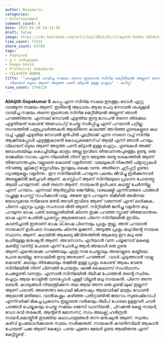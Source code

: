 ```yaml
---
author: Beaumaris
categories:
- Entertainment
comment_count: 0
date: 2023-01-28 14:14:30
draft: false
image: https://cdn.boolokam.com/articles/2023/01/vilayath-budha-1024x533.jpg
like_count: 73332
share_count: 43790
tags:
- Featured
- g r indugopan
- kaapa movie
- Prithviraj Sukumaran
- VILAYATH BUDHA
title: '"ശംഖുമുഖി വായിച്ച സമയം തന്നെ ഇതൊരു സിനിമ മെറ്റീരിയൽ അല്ലന്ന് ഞാൻ പറഞ്ഞിരുന്നു,
  വിലായദ് ബുദ്ധ ആണ് അടുത്ത പണി കിട്ടാൻ ഉള്ള ഐറ്റം" - കുറിപ്പ്'
view_count: 1748120
---
```


**Abhijith Gopakumar S** കാപ്പ എന്ന സിനിമ സകല ഇടത്തും ട്രോൾ ഏറ്റു വാങ്ങുന്ന സമയം ആണ്. ഇതിൻ്റെ ആധാരം ആയ ചെറു നോവൽ ശംഖുമുഖി വായിച്ച സമയം തന്നെ ഇതൊരു സിനിമ മെറ്റീരിയൽ അല്ലന്ന് ഞാൻ പറഞ്ഞിരുന്നു. എന്നാല് നോവൽ എഴുതിയ ഇന്ദു ഗോപൻ തന്നെ തിരക്കഥ എഴുതിയത് കൊണ്ട് അഡോപ്റ്റ് ചെയ്തു നശിപ്പിച്ചു എന്ന് പറയാൻ പറ്റില്ല. നഗരത്തിൽ പത്രപ്രവർത്തകൻ ആയിരുന്ന കാലത്ത് അറിഞ്ഞ ഗുണ്ടകളുടെ കഥ വച്ച് പുള്ളി എഴുതിയ നോവൽ മുൻപിൽ പൃഥ്വിരാജ് എന്ന നടനെ വച്ച് സിനിമ ആക്കിയപ്പോൾ എഴുത്തുകാരൻ കോംപ്രമൈസ്‌ഡ്‌ ആയി എന്ന് ഞാൻ പറയും. വിലായദ് ബുദ്ധ ആണ് അടുത്ത പണി കിട്ടാൻ ഉള്ള ഐറ്റം...ഗുണ്ടകൾ അങ്ങ് ബോംബയിലും കൊച്ചിയിലും മാത്രം അല്ല ഇവിടെ തിരുവനന്തപുരത്തും ഉണ്ടു. ഒരു രാജകീയ നഗരം എന്ന നിലയിൽ നിന്ന് ഈ അടുത്ത രണ്ടു ദശകത്തിൽ ആണ് തിരുവനന്തപുരം വല്ലാതെ കൊണ്ട് വളർന്നത്. വയലുകൾ നികത്തി ഫ്ളാറ്റുകൾ നിറഞ്ഞു. ക്രിക്കറ്റ് സ്റ്റേഡിയം തുറമുഖം ഒക്കെ വന്നു. അതിനെ ചുറ്റിപ്പറ്റി ഗുണ്ടാ ഗ്യാങ്ങുകളും വളർന്നു . ഈ സിനിമയിൽ പറയുന്ന പലരും ജീവിച്ചു ഇരിക്കുന്നവർ അല്ലെങ്കിൽ മരിച്ചവർ ആണ്. കാസ്റ്റിംഗ് ആണ് സിനിമയുടെ പ്രധാന പോരായ്മ ആയി പറയുന്നത്. ശരി തന്നെ ആണ്. നായകൻ ഉൾപടെ കഥയ്ക്ക് ചേർന്നില്ല എന്ന് പറയാം. എന്നാല് ആൻഡ്രിയ ജെറിമിയ, വരലക്ഷ്മി എന്നിവരുടെ പടങ്ങൾ വച്ചുള്ള പോസ്റ്റ് സഹിക്കാൻ വയ്യ. അതേ ഈ പറയുന്ന തമിഴിൽ അഭിനയ യോഗ്യമായ നടിമാരെ തേടി അവർ ഇവിടെ ആണ് വരുന്നത് എന്ന് ഓർക്കുക.. പിന്നെ ഏറ്റവും പ്രശ്നം സംസാര രീതി ആണ്. സിറ്റിയിൽ ജനിച്ചു വളർന്ന മധു പറയുന്ന ഭാഷ. പണ്ട് ബെല്ലാരിയിൽ കിടന്ന ഇക്ക പറഞ്ഞ സ്ലാങ് തിരുവോന്തരം ഭാഷ എന്ന പേരിൽ പ്രശസ്തം ആയതോടെ പിന്നെ സിനിമയിൽ ഇവിടം കാണിച്ചാൽ ഇതാണ് ഭാഷ. ![](https://cdn.boolokam.com/articles/2023/01/vilayath-budha-1024x533.jpg)ഭാഷ പിന്നെയും പ്രശ്നം ഇല്ല. അത് പറയാൻ നായകന് ഉൾപടെ സകലരും കിടന്നു മുക്കുന്ന്...അടുത്ത പ്രശ്നം മധുവിൻ്റെ നായക സ്ഥാനം ആണ്. കഥയിൽ ആകട്ടെ ജീവിതത്തിൽ ആകട്ടെ ഈ മധു ഒരു പേടിയുള്ള മനുഷ്യൻ ആണ്. അവസാനം എറിയാൻ വന്ന പയ്യനോട് മകളെ കണ്ടിട്ട് വന്നിട്ട് പോരെ എന്ന് ചോദിച്ച ആൾ.അയാൾ ഒരു ഗുണ്ട ആണ്.എന്തൊക്കെ പറഞ്ഞാലും എത്ര നന്മ ചെയ്താലും അയാളുടെ കയ്യിലെ ചോര മായില്ല. നോവലിൽ ഇന്ദു അതാണ് പറഞ്ഞത് . വാൾ എടുത്തവൻ വാളു കൊണ്ട്. കഥയും തിരക്കഥയും തമ്മിൽ ഉള്ള പ്രശ്നം കൊണ്ട് ആകും വേണു സിനിമയിൽ നിന്ന് പിണങ്ങി പോയതും ഷാജി കൈലാസ് സംവിധാനം ചെയ്യേണ്ടി വന്നതും. എന്നാൽ സിനിമയിൽ ദിലീഷ് പോത്തൻ തൻ്റെ സ്ഥിരം ഐറ്റം ആയ റോളിൽ വന്നപ്പോൾ പുള്ളി വില്ലൻ മധു നായകൻ. പിന്നെ അന്ന ബെൻ. കാര്യങ്ങൾ നിയന്ത്രിക്കുന്ന തല ആയ അന്ന ഒരു ഗുണ്ടി ലുക് ഇല്ലന്ന് ആണ് പരാതി. അതെന്താ ഹൈലി ജിംനേഷ്യം ആയവർക്ക് മാത്രം ഡോൺ ആയാൽ മതിയോ. വാൽകഷ്ണം: കഴിഞ്ഞ പതിറ്റാണ്ടിൽ ജയറാം സുരേഷ്ഗോപി എന്നിവർക്ക് മികച്ച പ്രകടനം ഇല്ലാതെ വരികയും ദിലീപ് പോലെ ഉളളവർ ചവർ പടങ്ങൾ ചെയ്യുകയും ചെയ്ത സമയം ജെസി ഡാനിയൽ , ചിറക്കൽ കേളു നായർ, ഡോ രവി തരകൻ, ആൻ്റണി മോസസ്, സാം അലക്സ്,ഹരീന്ദ്രൻ നായർ,മൊയ്തീൻ തുടങ്ങിയ കഥാപാത്രങ്ങൾ തന്ന മനുഷ്യൻ ആണ്. സ്വന്തം കഴിവ് ഉപയോഗിക്കാതെ സ്വയം നശിക്കരുത്. നായകൻ കൗൺസിലർ ആകാൻ പോയത് പക്ക ആണ് കേട്ടോ. പഴയ ഏതോ മേയർ ഗുണ്ട ആയിരുന്നു എന്ന് കേട്ടിട്ടുണ്ട് .